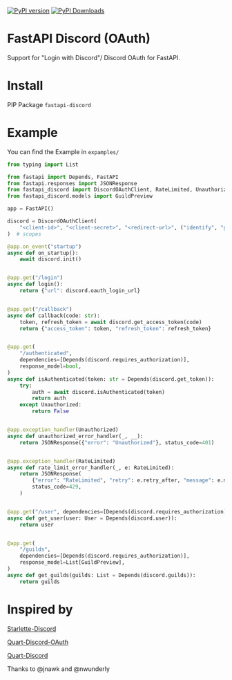 [![PyPI version](https://badge.fury.io/py/fastapi-discord.svg)](https://badge.fury.io/py/fastapi-discord)
[![PyPI Downloads](https://img.shields.io/pypi/dm/fastapi-discord.svg)](https://pypi.org/project/fastapi-discord)

# FastAPI Discord (OAuth)
Support for "Login with Discord"/ Discord OAuth for FastAPI.
# Install
PIP Package `fastapi-discord`
# Example
You can find the Example in `expamples/`
```py
from typing import List

from fastapi import Depends, FastAPI
from fastapi.responses import JSONResponse
from fastapi_discord import DiscordOAuthClient, RateLimited, Unauthorized, User
from fastapi_discord.models import GuildPreview

app = FastAPI()

discord = DiscordOAuthClient(
    "<client-id>", "<client-secret>", "<redirect-url>", ("identify", "guilds", "email")
)  # scopes

@app.on_event("startup")
async def on_startup():
    await discord.init()


@app.get("/login")
async def login():
    return {"url": discord.oauth_login_url}


@app.get("/callback")
async def callback(code: str):
    token, refresh_token = await discord.get_access_token(code)
    return {"access_token": token, "refresh_token": refresh_token}


@app.get(
    "/authenticated",
    dependencies=[Depends(discord.requires_authorization)],
    response_model=bool,
)
async def isAuthenticated(token: str = Depends(discord.get_token)):
    try:
        auth = await discord.isAuthenticated(token)
        return auth
    except Unauthorized:
        return False


@app.exception_handler(Unauthorized)
async def unauthorized_error_handler(_, __):
    return JSONResponse({"error": "Unauthorized"}, status_code=401)


@app.exception_handler(RateLimited)
async def rate_limit_error_handler(_, e: RateLimited):
    return JSONResponse(
        {"error": "RateLimited", "retry": e.retry_after, "message": e.message},
        status_code=429,
    )


@app.get("/user", dependencies=[Depends(discord.requires_authorization)], response_model=User)
async def get_user(user: User = Depends(discord.user)):
    return user


@app.get(
    "/guilds",
    dependencies=[Depends(discord.requires_authorization)],
    response_model=List[GuildPreview],
)
async def get_guilds(guilds: List = Depends(discord.guilds)):
    return guilds
```

# Inspired by
[Starlette-Discord](https://github.com/nwunderly/starlette-discord)

[Quart-Discord-OAuth](https://github.com/Tert0/Quart-Discord-OAuth/)

[Quart-Discord](https://github.com/jnawk/quart-discord)

Thanks to @jnawk and @nwunderly
